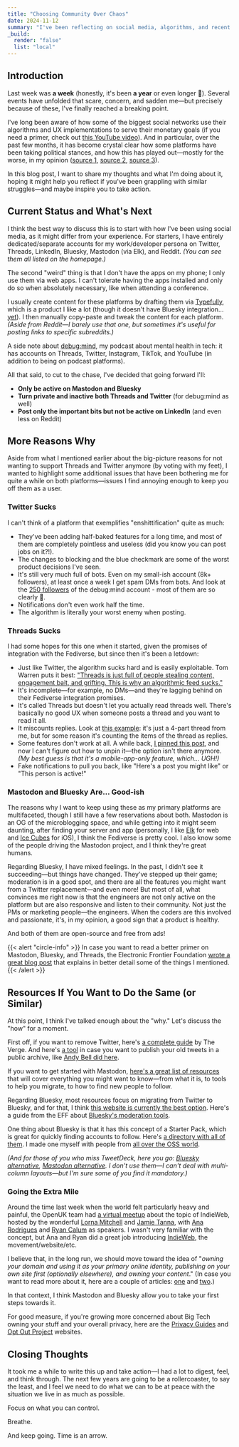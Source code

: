 ```yaml
---
title: "Choosing Community Over Chaos"
date: 2024-11-12
summary: "I've been reflecting on social media, algorithms, and recent events, and have decided to change how I engage online."
_build:
  render: "false"
  list: "local"
---
```


## Introduction

Last week was **a week** (honestly, it's been **a year** or even longer 🫠). Several events have unfolded that scare, concern, and sadden me—but precisely because of these, I've finally reached a breaking point.

I've long been aware of how some of the biggest social networks use their algorithms and UX implementations to serve their monetary goals (if you need a primer, check out [this YouTube video](https://www.youtube.com/watch?v=4maJty0vQjI)). And in particular, over the past few months, it has become crystal clear how some platforms have been taking political stances, and how this has played out—mostly for the worse, in my opinion ([source 1](https://www.platformer.news/x-election-elon-musk-voter-fraud-misinformation/), [source 2](https://www.washingtonpost.com/technology/2024/10/16/instagram-limits-political-content-shadowban-election-posts/), [source 3](https://www.usermag.co/p/algorithms-are-making-political-speech)).

In this blog post, I want to share my thoughts and what I'm doing about it, hoping it might help you reflect if you've been grappling with similar struggles—and maybe inspire you to take action.

## Current Status and What's Next

I think the best way to discuss this is to start with how I've been using social media, as it might differ from your experience. For starters, I have entirely dedicated/separate accounts for my work/developer persona on Twitter, Threads, LinkedIn, Bluesky, Mastodon (via Elk), and Reddit. _(You can see them all listed on the homepage.)_

The second "weird" thing is that I don't have the apps on my phone; I only use them via web apps. I can't tolerate having the apps installed and only do so when absolutely necessary, like when attending a conference.

I usually create content for these platforms by drafting them via [Typefully](https://typefully.com/), which is a product I like a lot (though it doesn't have Bluesky integration... [yet](https://typefully.canny.io/feature-requests/p/publish-to-bluesky)). I then manually copy-paste and tweak the content for each platform. _(Aside from Reddit—I barely use that one, but sometimes it's useful for posting links to specific subreddits.)_

A side note about [debug:mind](https://debug-mind.com/), my podcast about mental health in tech: it has accounts on Threads, Twitter, Instagram, TikTok, and YouTube (in addition to being on podcast platforms).

All that said, to cut to the chase, I've decided that going forward I'll:

- **Only be active on Mastodon and Bluesky**
- **Turn private and inactive both Threads and Twitter** (for debug:mind as well)
- **Post only the important bits but not be active on LinkedIn** (and even less on Reddit)

## More Reasons Why

Aside from what I mentioned earlier about the big-picture reasons for not wanting to support Threads and Twitter anymore (by voting with my feet), I wanted to highlight some additional issues that have been bothering me for quite a while on both platforms—issues I find annoying enough to keep you off them as a user.

### Twitter Sucks

I can't think of a platform that exemplifies "enshittification" quite as much:

- They've been adding half-baked features for a long time, and most of them are completely pointless and useless (did you know you can post jobs on it?!).
- The changes to blocking and the blue checkmark are some of the worst product decisions I've seen.
- It's still very much full of bots. Even on my small-ish account (8k+ followers), at least once a week I get spam DMs from bots. And look at the [250 followers](https://x.com/debug_mind/followers) of the debug:mind account - most of them are so clearly 🤖.
- Notifications don't even work half the time.
- The algorithm is literally your worst enemy when posting.

### Threads Sucks

I had some hopes for this one when it started, given the promises of integration with the Fediverse, but since then it's been a letdown:

- Just like Twitter, the algorithm sucks hard and is easily exploitable. Tom Warren puts it best: ["Threads is just full of people stealing content, engagement bait, and grifting. This is why an algorithmic feed sucks."](https://www.threads.net/@tomwarrenuk/post/DCL59cZNuBt?xmt=AQGzDL7iZt-FhYVg2xTSipG2G68bG6LC4VsebsdAh4oidA)
- It's incomplete—for example, no DMs—and they're lagging behind on their Fediverse integration promises.
- It's called Threads but doesn't let you actually read threads well. There's basically no good UX when someone posts a thread and you want to read it all.
- It miscounts replies. Look at [this example](https://www.threads.net/@kelset.dev/post/DCHJDVcIiQ6?xmt=AQGz_qnevgKKz1L8luFqfS0Whyve5kiLsJ9n0eXoqlMvrQ): it's just a 4-part thread from me, but for some reason it's counting the items of the thread as replies.
- Some features don't work at all. A while back, [I pinned this post](https://www.threads.net/@kelset.dev/post/C90MKTqIlbk?xmt=AQGz_qnevgKKz1L8luFqfS0Whyve5kiLsJ9n0eXoqlMvrQ), and now I can't figure out how to unpin it—the option isn't there anymore. _(My best guess is that it's a mobile-app-only feature, which... UGH!)_
- Fake notifications to pull you back, like "Here's a post you might like" or "This person is active!"

### Mastodon and Bluesky Are... Good-ish

The reasons why I want to keep using these as my primary platforms are multifaceted, though I still have a few reservations about both. Mastodon is an OG of the microblogging space, and while getting into it might seem daunting, after finding your server and app (personally, I like [Elk](https://elk.zone) for web and [Ice Cubes](https://github.com/Dimillian/IceCubesApp) for iOS), I think the Fediverse is pretty cool. I also know some of the people driving the Mastodon project, and I think they're great humans.

Regarding Bluesky, I have mixed feelings. In the past, I didn't see it succeeding—but things have changed. They've stepped up their game; moderation is in a good spot, and there are all the features you might want from a Twitter replacement—and even more! But most of all, what convinces me right now is that the engineers are not only active on the platform but are also responsive and listen to their community. Not just the PMs or marketing people—the engineers. When the coders are this involved and passionate, it's, in my opinion, a good sign that a product is healthy.

And both of them are open-source and free from ads!

{{< alert "circle-info" >}}
In case you want to read a better primer on Mastodon, Bluesky, and Threads, the Electronic Frontier Foundation [wrote a great blog post](https://www.eff.org/deeplinks/2024/06/whats-difference-between-mastodon-bluesky-and-threads) that explains in better detail some of the things I mentioned.
{{< /alert >}}

## Resources If You Want to Do the Same (or Similar)

At this point, I think I've talked enough about the "why." Let's discuss the "how" for a moment.

First off, if you want to remove Twitter, here's [a complete guide](https://www.theverge.com/24293448/x-twitter-musk-deactivate-how-to) by The Verge. And here's [a tool](https://github.com/tweetback/tweetback) in case you want to publish your old tweets in a public archive, like [Andy Bell did here](https://bsky.app/profile/bell.bz/post/3la7m64nab725).

If you want to get started with Mastodon, [here's a great list of resources](https://mementomori.social/the-mastodon-list/) that will cover everything you might want to know—from what it is, to tools to help you migrate, to how to find new people to follow.

Regarding Bluesky, most resources focus on migrating from Twitter to Bluesky, and for that, I think [this website is currently the best option](https://www.bluesky-migrate.com/). Here's a guide from the EFF about [Bluesky's moderation tools](https://www.eff.org/deeplinks/2024/06/how-clean-your-bluesky-feed).

One thing about Bluesky is that it has this concept of a Starter Pack, which is great for quickly finding accounts to follow. Here's [a directory with all of them](https://blueskydirectory.com/starter-packs/all). I made one myself with people from [all over the OSS world](https://bsky.app/starter-pack/kelset.dev/3l7vrkvoxh225).

_(And for those of you who miss TweetDeck, here you go: [Bluesky alternative](https://deck.blue/), [Mastodon alternative](https://mastodeck.com/). I don't use them—I can't deal with multi-column layouts—but I'm sure some of you find it mandatory.)_

### Going the Extra Mile

Around the time last week when the world felt particularly heavy and painful, the OpenUK team had [a virtual meetup](https://www.meetup.com/openuk/events/303912333/) about the topic of IndieWeb, hosted by the wonderful [Lorna Mitchell](https://lornajane.net/) and [Jamie Tanna](https://www.jvt.me/), with [Ana Rodrigues](https://ohhelloana.blog/) and [Ryan Calum](https://calumryan.com/) as speakers. I wasn't very familiar with the concept, but Ana and Ryan did a great job introducing [IndieWeb](https://indieweb.org), the movement/website/etc.

I believe that, in the long run, we should move toward the idea of "_owning your domain and using it as your primary online identity, publishing on your own site first (optionally elsewhere), and owning your content_." (In case you want to read more about it, here are a couple of articles: [one](https://paulrobertlloyd.com/2024/201/s1/peckham_digital/) and [two](https://theadhocracy.co.uk/wrote/one-year-in-the-indieweb).)

In that context, I think Mastodon and Bluesky allow you to take your first steps towards it.

For good measure, if you're growing more concerned about Big Tech owning your stuff and your overall privacy, here are the [Privacy Guides](https://www.privacyguides.org/en/) and [Opt Out Project](https://www.optoutproject.net/) websites.

## Closing Thoughts

It took me a while to write this up and take action—I had a lot to digest, feel, and think through. The next few years are going to be a rollercoaster, to say the least, and I feel we need to do what we can to be at peace with the situation we live in as much as possible.

Focus on what you can control.

Breathe.

And keep going. Time is an arrow.
